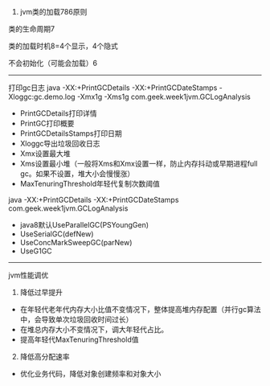 1. jvm类的加载786原则

类的生命周期7

类的加载时机8=4个显示，4个隐式

不会初始化（可能会加载）6


---
打印gc日志
java -XX:+PrintGCDetails -XX:+PrintGCDateStamps -Xloggc:gc.demo.log -Xmx1g -Xms1g com.geek.week1jvm.GCLogAnalysis 

- PrintGCDetails打印详情
- PrintGC打印概要
- PrintGCDetailsStamps打印日期
- Xloggc导出垃圾回收日志
- Xmx设置最大堆
- Xms设置最小堆（一般将Xms和Xmx设置一样，防止内存抖动或早期进程full gc。如果不设置，堆大小会慢慢涨）
- MaxTenuringThreshold年轻代复制次数阈值

java -XX:+PrintGCDetails -XX:+PrintGCDateStamps com.geek.week1jvm.GCLogAnalysis 

- java8默认UseParallelGC(PSYoungGen)
- UseSerialGC(defNew)
- UseConcMarkSweepGC(parNew)
- UseG1GC


---
jvm性能调优 
1. 降低过早提升
- 在年轻代老年代内存大小比值不变情况下，整体提高堆内存配置（并行gc算法中，会导致单次垃圾回收时间过长）
- 在堆总内存大小不变情况下，调大年轻代占比。
- 提高年轻代MaxTenuringThreshold值
2. 降低高分配速率
- 优化业务代码，降低对象创建频率和对象大小